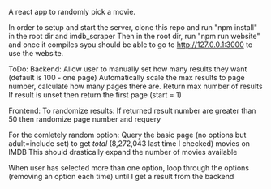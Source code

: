 A react app to randomly pick a movie.

In order to setup and start the server, clone this repo and run "npm install" in the root dir and imdb_scraper
Then in the root dir, run "npm run website" and once it compiles syou should be able to go to http://127.0.0.1:3000 to use the website.

ToDo:
Backend:
	Allow user to manually set how many results they want (default is 100 - one page)
	Automatically scale the max results to page number, calculate how many pages there are.
	Return max number of results
	If result is unset then return the first page (start = 1)

Frontend:
	To randomize results:
		If returned result number are greater than 50 then randomize page number and requery	

For the comletely random option:
	Query the basic page (no options but adult=include set) to get *total* (8,272,043 last time I checked) movies on IMDB
	This should drastically expand the number of movies available

When user has selected more than one option, loop through the options (removing an option each time) until I get a result from the backend

